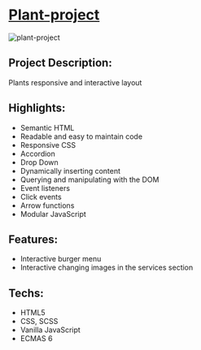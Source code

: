 # [Plant-project](https://aliaksei-siniauski.github.io/plant-project/)

![plant-project](https://snipboard.io/S25ycq.jpg)

## Project Description:

Plants responsive and interactive layout

## Highlights:

- Semantic HTML
- Readable and easy to maintain code
- Responsive CSS
- Accordion
- Drop Down
- Dynamically inserting content
- Querying and manipulating with the DOM
- Event listeners
- Click events
- Arrow functions
- Modular JavaScript

## Features:

- Interactive burger menu
- Interactive changing images in the services section

## Techs:

- HTML5
- CSS, SCSS
- Vanilla JavaScript
- ECMAS 6
